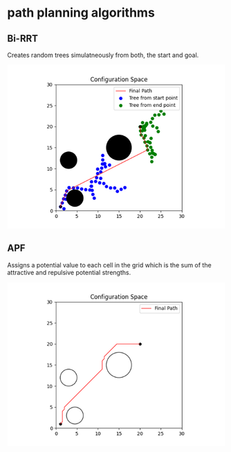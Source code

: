 # path planning algorithms
 
## Bi-RRT
Creates random trees simulatneously from both, the start and goal.

![birrt](./images/bi_rrt.png)

## APF
Assigns a potential value to each cell in the grid which is the sum of the attractive 
and repulsive potential strengths.

![apf](./images/apf.png)
